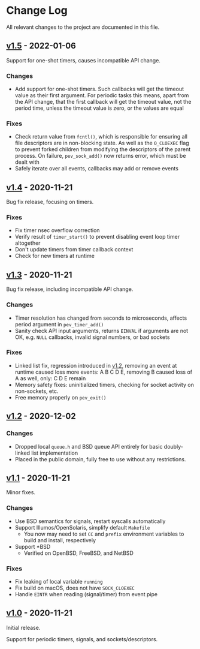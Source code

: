 Change Log
==========

All relevant changes to the project are documented in this file.


[v1.5][] - 2022-01-06
---------------------

Support for one-shot timers, causes incompatible API change.

### Changes
  * Add support for one-shot timers.  Such callbacks will get the
    timeout value as their first argument.  For periodic tasks this
	means, apart from the API change, that the first callback will
	get the timeout value, not the period time, unless the timeout
	value is zero, or the values are equal

### Fixes
  * Check return value from `fcntl()`, which is responsible for
    ensuring all file descriptors are in non-blocking state.  As well
    as the `O_CLOEXEC` flag to prevent forked children from modifying
    the descriptors of the parent process.  On failure, `pev_sock_add()`
    now returns error, which must be dealt with
  * Safely iterate over all events, callbacks may add or remove events


[v1.4][] - 2020-11-21
---------------------

Bug fix release, focusing on timers.

### Fixes
  * Fix timer nsec overflow correction
  * Verify result of `timer_start()` to prevent disabling event loop
    timer altogether
  * Don't update timers from timer callback context
  * Check for new timers at runtime


[v1.3][] - 2020-11-21
---------------------

Bug fix release, including incompatible API change.

### Changes
  * Timer resolution has changed from seconds to microseconds, affects
    period argument in `pev_timer_add()`
  * Sanity check API input arguments, returns `EINVAL` if arguments
    are not OK, e.g. `NULL` callbacks, invalid signal numbers, or bad
    sockets
### Fixes
  * Linked list fix, regression introduced in [v1.2][], removing an
    event at runtime caused loss more events: A B C D E, removing B
    caused loss of A as well, only: C D E remain
  * Memory safety fixes: uninitialized timers, checking for socket
    activity on non-sockets, etc.
  * Free memory properly on `pev_exit()`


[v1.2][] - 2020-12-02
---------------------

### Changes
  * Dropped local `queue.h` and BSD queue API entirely for basic
    doubly-linked list implementation
  * Placed in the public domain, fully free to use without any
    restrictions.


[v1.1][] - 2020-11-21
---------------------

Minor fixes.

### Changes
  * Use BSD semantics for signals, restart syscalls automatically
  * Support Illumos/OpenSolaris, simplify default `Makefile`
    * You now may need to set `CC` and `prefix` environment variables
      to build and install, respectively
  * Support *BSD
    * Verified on OpenBSD, FreeBSD, and NetBSD

### Fixes
  * Fix leaking of local variable `running`
  * Fix build on macOS, does not have `SOCK_CLOEXEC`
  * Handle `EINTR` when reading (signal/timer) from event pipe


[v1.0][] - 2020-11-21
---------------------

Initial release.

Support for periodic timers, signals, and sockets/descriptors.


[UNRELEASED]: https://github.com/troglobit/pev/compare/v1.4...HEAD
[v1.5]: https://github.com/troglobit/pev/compare/v1.4...v1.5
[v1.4]: https://github.com/troglobit/pev/compare/v1.3...v1.4
[v1.3]: https://github.com/troglobit/pev/compare/v1.2...v1.3
[v1.2]: https://github.com/troglobit/pev/compare/v1.1...v1.2
[v1.1]: https://github.com/troglobit/pev/compare/v1.0...v1.1
[v1.0]: https://github.com/troglobit/pev/compare/TAIL...v1.0
